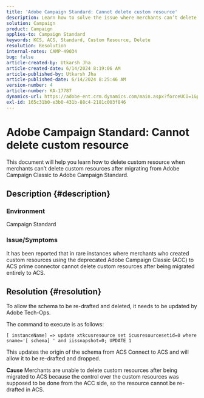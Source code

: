```yaml
---
title: 'Adobe Campaign Standard: Cannot delete custom resource'
description: Learn how to solve the issue where merchants can’t delete custom resources after migrating from Adobe Campaign Classic to Adobe Campaign Standard.
solution: Campaign
product: Campaign
applies-to: Campaign Standard
keywords: KCS, ACS, Standard, Custom Resource, Delete
resolution: Resolution
internal-notes: CAMP-49034
bug: false
article-created-by: Utkarsh Jha
article-created-date: 6/14/2024 8:19:06 AM
article-published-by: Utkarsh Jha
article-published-date: 6/14/2024 8:25:46 AM
version-number: 4
article-number: KA-17787
dynamics-url: https://adobe-ent.crm.dynamics.com/main.aspx?forceUCI=1&pagetype=entityrecord&etn=knowledgearticle&id=7b1e80c2-262a-ef11-840a-000d3a5a67ba
exl-id: 165c31b0-e3b0-431b-88c4-2181c003f846
---
```

# Adobe Campaign Standard: Cannot delete custom resource


This document will help you learn how to delete custom resource when merchants can’t delete custom resources after migrating from Adobe Campaign Classic to Adobe Campaign Standard.

## Description {#description}


### <b>Environment</b>

Campaign Standard



### <b>Issue/Symptoms</b>

It has been reported that in rare instances where merchants who created custom resources using the deprecated Adobe Campaign Classic (ACC) to ACS prime connector cannot delete custom resources after being migrated entirely to ACS.


## Resolution {#resolution}


To allow the schema to be re-drafted and deleted, it needs to be updated by Adobe Tech-Ops.

The command to execute is as follows:

`[ instanceName] => update xtkcusresource set icusresourcesetid=0 where sname='[ schema] ' and iissnapshot=0; UPDATE 1`

This updates the origin of the schema from ACS Connect to ACS and will allow it to be re-drafted and dropped.


<b>Cause</b>
Merchants are unable to delete custom resources after being migrated to ACS because the control over the custom resources was supposed to be done from the ACC side, so the resource cannot be re-drafted in ACS.
